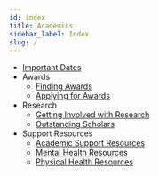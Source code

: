 ```yaml
---
id: index
title: Academics
sidebar_label: Index
slug: /
---
```


 - [Important Dates](/academics/ImportantDates.md)
 - Awards
	 - [Finding Awards](/academics/awards/findingAwards.md)
	 - [Applying for Awards](/academics/awards/awardApplication.md)
 - Research
	 - [Getting Involved with Research](/academics/research/doingresearch.md)
	 - [Outstanding Scholars](/academics/research/outstandingscholars.md)
 - Support Resources
	 - [Academic Support Resources](/academics/support/academicsupport.md)
	 - [Mental Health Resources](/academics/support/mentalhealth.md)
	 - [Physical Health Resources](/academics/support/physicalhealth.md)